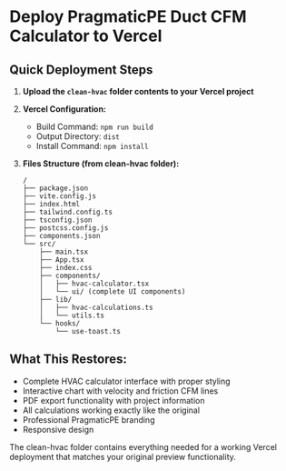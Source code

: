 # Deploy PragmaticPE Duct CFM Calculator to Vercel

## Quick Deployment Steps

1. **Upload the `clean-hvac` folder contents to your Vercel project**

2. **Vercel Configuration:**
   - Build Command: `npm run build`
   - Output Directory: `dist`
   - Install Command: `npm install`

3. **Files Structure (from clean-hvac folder):**
   ```
   /
   ├── package.json
   ├── vite.config.js
   ├── index.html
   ├── tailwind.config.ts
   ├── tsconfig.json
   ├── postcss.config.js
   ├── components.json
   └── src/
       ├── main.tsx
       ├── App.tsx
       ├── index.css
       ├── components/
       │   ├── hvac-calculator.tsx
       │   └── ui/ (complete UI components)
       ├── lib/
       │   ├── hvac-calculations.ts
       │   └── utils.ts
       └── hooks/
           └── use-toast.ts
   ```

## What This Restores:
- Complete HVAC calculator interface with proper styling
- Interactive chart with velocity and friction CFM lines
- PDF export functionality with project information
- All calculations working exactly like the original
- Professional PragmaticPE branding
- Responsive design

The clean-hvac folder contains everything needed for a working Vercel deployment that matches your original preview functionality.